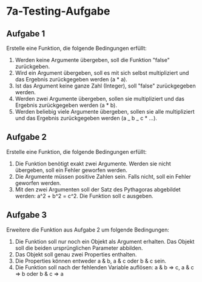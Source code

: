 # 7a-Testing-Aufgabe

## Aufgabe 1

Erstelle eine Funktion, die folgende Bedingungen erfüllt:

1. Werden keine Argumente übergeben, soll die Funktion "false" zurückgeben.
2. Wird ein Argument übergeben, soll es mit sich selbst multipliziert und das Ergebnis zurückgegeben werden (a \* a).
3. Ist das Argument keine ganze Zahl (Integer), soll "false" zurückgegeben werden.
4. Werden zwei Argumente übergeben, sollen sie multipliziert und das Ergebnis zurückgegeben werden (a \* b).
5. Werden beliebig viele Argumente übergeben, sollen sie alle multipliziert und das Ergebnis zurückgegeben werden (a _ b _ c \* ...).

## Aufgabe 2

Erstelle eine Funktion, die folgende Bedingungen erfüllt:

1. Die Funktion benötigt exakt zwei Argumente. Werden sie nicht übergeben, soll ein Fehler geworfen werden.
2. Die Argumente müssen positive Zahlen sein. Falls nicht, soll ein Fehler geworfen werden.
3. Mit den zwei Argumenten soll der Satz des Pythagoras abgebildet werden: a^2 + b^2 = c^2. Die Funktion soll c ausgeben.

## Aufgabe 3

Erweitere die Funktion aus Aufgabe 2 um folgende Bedingungen:

1. Die Funktion soll nur noch ein Objekt als Argument erhalten. Das Objekt soll die beiden ursprünglichen Parameter abbilden.
2. Das Objekt soll genau zwei Properties enthalten.
3. Die Properties können entweder a & b, a & c oder b & c sein.
4. Die Funktion soll nach der fehlenden Variable auflösen: a & b => c, a & c => b oder b & c => a
